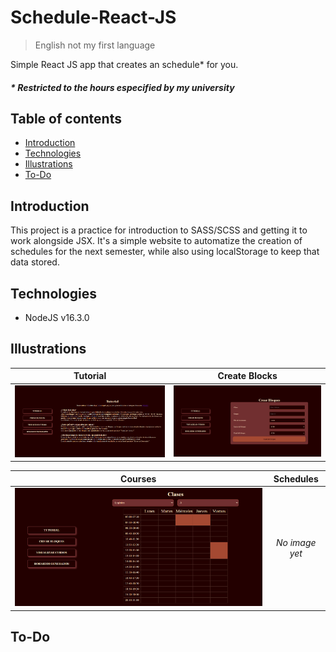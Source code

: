 # Schedule-React-JS
> English not my first language

Simple React JS app that creates an schedule\* for you.

##### \* Restricted to the hours especified by my university

## Table of contents
- [Introduction](#introduction)
- [Technologies](#technologies)
- [Illustrations](#illustrations)
- [To-Do](#to-do)

## Introduction
This project is a practice for introduction to SASS/SCSS and getting it to work alongside JSX. It's a simple website to automatize the creation of schedules for the next semester, while also using localStorage to keep that data stored.

## Technologies
- NodeJS v16.3.0

## Illustrations

| Tutorial | Create Blocks |
|:---:|:---:|
|![Tutorial](./readme/img_01.png)|![Blocks](./readme/img_02.png)|

| Courses | Schedules |
|:---:|:---:|
|![Courses](./readme/img_03.png)| *No image yet* |


## To-Do